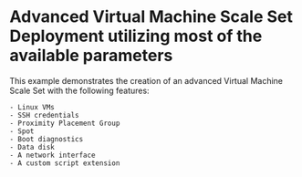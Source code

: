 # Advanced Virtual Machine Scale Set Deployment utilizing most of the available parameters

This example demonstrates the creation of an advanced Virtual Machine Scale Set with the following features:

    - Linux VMs
    - SSH credentials
    - Proximity Placement Group
    - Spot 
    - Boot diagnostics
    - Data disk
    - A network interface
    - A custom script extension